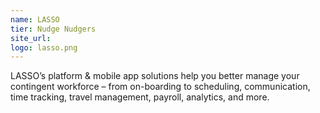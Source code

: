 ```yaml
---
name: LASSO
tier: Nudge Nudgers
site_url: 
logo: lasso.png
---
```


 
LASSO’s platform & mobile app solutions help you better manage your contingent workforce – from on-boarding to scheduling, communication, time tracking, travel management, payroll, analytics, and more.
